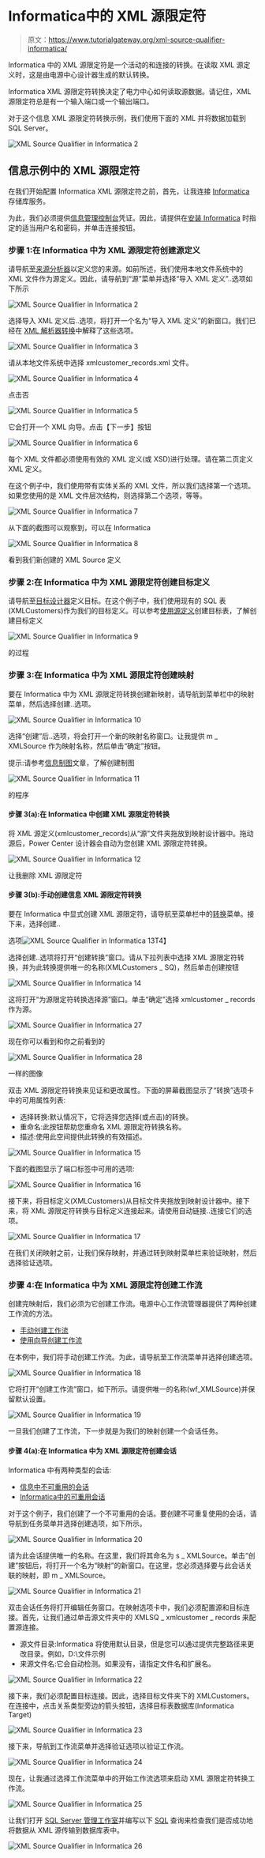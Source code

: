 # Informatica中的 XML 源限定符

> 原文：<https://www.tutorialgateway.org/xml-source-qualifier-informatica/>

Informatica 中的 XML 源限定符是一个活动的和连接的转换。在读取 XML 源定义时，这是由电源中心设计器生成的默认转换。

Informatica XML 源限定符转换决定了电力中心如何读取源数据。请记住，XML 源限定符总是有一个输入端口或一个输出端口。

对于这个信息 XML 源限定符转换示例，我们使用下面的 XML 并将数据加载到 SQL Server。

![XML Source Qualifier in Informatica 2](img/a39166f025ce8e5d87a2d2145846c0d8.png)

## 信息示例中的 XML 源限定符

在我们开始配置 Informatica XML 源限定符之前，首先，让我连接 [Informatica](https://www.tutorialgateway.org/informatica/) 存储库服务。

为此，我们必须提供[信息管理控制台](https://www.tutorialgateway.org/informatica-admin-console/)凭证。因此，请提供在[安装 Informatica](https://www.tutorialgateway.org/how-to-install-informatica/) 时指定的适当用户名和密码，并单击连接按钮。

### 步骤 1:在 Informatica 中为 XML 源限定符创建源定义

请导航至[来源分析器](https://www.tutorialgateway.org/informatica-source-analyzer/)以定义您的来源。如前所述，我们使用本地文件系统中的 XML 文件作为源定义。因此，请导航到“源”菜单并选择“导入 XML 定义”..选项如下所示

![XML Source Qualifier in Informatica 2](img/a6506c048d96ecff1cfe66d219e8870b.png)

选择导入 XML 定义后..选项，将打开一个名为“导入 XML 定义”的新窗口。我们已经在 [XML 解析器转换](https://www.tutorialgateway.org/xml-parser-transformation-in-informatica/)中解释了这些选项。

![XML Source Qualifier in Informatica 3](img/6ccebc72097519ef371b3362239ce5a4.png)

请从本地文件系统中选择 xmlcustomer_records.xml 文件。

![XML Source Qualifier in Informatica 4](img/a1001a3c612f75588a8139c51946608e.png)

点击否

![XML Source Qualifier in Informatica 5](img/47e94b07c2b323c8f40f5cfa7467fea9.png)

它会打开一个 XML 向导。点击【下一步】按钮

![XML Source Qualifier in Informatica 6](img/e29c66618a38ad60a4a3cc3091c2415b.png)

每个 XML 文件都必须使用有效的 XML 定义(或 XSD)进行处理。请在第二页定义 XML 定义。

在这个例子中，我们使用带有实体关系的 XML 文件，所以我们选择第一个选项。如果您使用的是 XML 文件层次结构，则选择第二个选项，等等。

![XML Source Qualifier in Informatica 7](img/098a3160ff5c5acae2475be24b18806e.png)

从下面的截图可以观察到，可以在 Informatica

![XML Source Qualifier in Informatica 8](img/19a0d3b3918bab3a71b427c6a5c46e69.png)

看到我们新创建的 XML Source 定义

### 步骤 2:在 Informatica 中为 XML 源限定符创建目标定义

请导航至[目标设计器](https://www.tutorialgateway.org/target-designer-in-informatica/)定义目标。在这个例子中，我们使用现有的 SQL 表(XMLCustomers)作为我们的目标定义。可以参考[使用源定义](https://www.tutorialgateway.org/create-informatica-target-table-using-source-definition/)创建目标表，了解创建目标定义

![XML Source Qualifier in Informatica 9](img/33f3407844739be1dab023bd583ab6c8.png)

的过程

### 步骤 3:在 Informatica 中为 XML 源限定符创建映射

要在 Informatica 中为 XML 源限定符转换创建新映射，请导航到菜单栏中的映射菜单，然后选择创建..选项。

![XML Source Qualifier in Informatica 10](img/29cb9463c76e810c6754c9e68924ba2f.png)

选择“创建”后..选项，将会打开一个新的映射名称窗口。让我提供 m _ XMLSource 作为映射名称，然后单击“确定”按钮。

提示:请参考[信息制图](https://www.tutorialgateway.org/informatica-mapping/)文章，了解创建制图

![XML Source Qualifier in Informatica 11](img/903a6fdadfdc2ae537a8bbb7a7fe62c1.png)

的程序

#### 步骤 3(a):在 Informatica 中创建 XML 源限定符转换

将 XML 源定义(xmlcustomer_records)从“源”文件夹拖放到映射设计器中。拖动源后，Power Center 设计器会自动为您创建 XML 源限定符转换。

![XML Source Qualifier in Informatica 12](img/2c373ea62b1f32ddc8a0acfdfb123a66.png)

让我删除 XML 源限定符

#### 步骤 3(b):手动创建信息 XML 源限定符转换

要在 Informatica 中显式创建 XML 源限定符，请导航至菜单栏中的[转换](https://www.tutorialgateway.org/informatica-transformations/)菜单。接下来，选择创建..

选项![XML Source Qualifier in Informatica 13](img/d4db0710765acafd1139cf816cbb03d5.png)T4】

选择创建..选项将打开“创建转换”窗口。请从下拉列表中选择 XML 源限定符转换，并为此转换提供唯一的名称(XMLCustomers _ SQ)，然后单击创建按钮

![XML Source Qualifier in Informatica 14](img/f070c34d866732ad4dc905f4baa549c3.png)

这将打开“为源限定符转换选择源”窗口。单击“确定”选择 xmlcustomer _ records 作为源。

![XML Source Qualifier in Informatica 27](img/1f4bf8b80b866e4f6ae1ef1c6aed2405.png)

现在你可以看到和你之前看到的

![XML Source Qualifier in Informatica 28](img/0e0739f68418775b21e6869c5f2cc67d.png)

一样的图像

双击 XML 源限定符转换来见证和更改属性。下面的屏幕截图显示了“转换”选项卡中的可用属性列表:

*   选择转换:默认情况下，它将选择您选择(或点击)的转换。
*   重命名:此按钮帮助您重命名 XML 源限定符转换名称。
*   描述:使用此空间提供此转换的有效描述。

![XML Source Qualifier in Informatica 15](img/a7c26a2c618ec3957268afcf5f6aec75.png)

下面的截图显示了端口标签中可用的选项:

![XML Source Qualifier in Informatica 16](img/bfba939632a40fb54ffeb2b5b188010a.png)

接下来，将目标定义(XMLCustomers)从目标文件夹拖放到映射设计器中。接下来，将 XML 源限定符转换与目标定义连接起来。请使用自动链接..连接它们的选项。

![XML Source Qualifier in Informatica 17](img/e43fa928ee6cc5b7ffbf593a3c4f9049.png)

在我们关闭映射之前，让我们保存映射，并通过转到映射菜单栏来验证映射，然后选择验证选项。

### 步骤 4:在 Informatica 中为 XML 源限定符创建工作流

创建完映射后，我们必须为它创建工作流。电源中心工作流管理器提供了两种创建工作流的方法。

*   [手动创建工作流](https://www.tutorialgateway.org/informatica-workflow/)
*   [使用向导创建工作流](https://www.tutorialgateway.org/informatica-workflow-using-wizard/)

在本例中，我们将手动创建工作流。为此，请导航至工作流菜单并选择创建选项。

![XML Source Qualifier in Informatica 18](img/1c5ca2ef86be3bbe4cbee37f71ddc6cf.png)

它将打开“创建工作流”窗口，如下所示。请提供唯一的名称(wf_XMLSource)并保留默认设置。

![XML Source Qualifier in Informatica 19](img/cca9e76faef686b6aa9632556542e0bb.png)

一旦我们创建了工作流，下一步就是为我们的映射创建一个会话任务。

#### 步骤 4(a):在 Informatica 中为 XML 源限定符创建会话

Informatica 中有两种类型的会话:

*   [信息中不可重用的会话](https://www.tutorialgateway.org/session-in-informatica/)
*   [Informatica中的可重用会话](https://www.tutorialgateway.org/reusable-session-in-informatica/)

对于这个例子，我们创建了一个不可重用的会话。要创建不可重复使用的会话，请导航到任务菜单并选择创建选项，如下所示。

![XML Source Qualifier in Informatica 20](img/f2c0af994ce0ac45cb2951b4f1bcf216.png)

请为此会话提供唯一的名称。在这里，我们将其命名为 s _ XMLSource。单击“创建”按钮后，将打开一个名为“映射”的新窗口。在这里，您必须选择要与此会话关联的映射，即 m _ XMLSource。

![XML Source Qualifier in Informatica 21](img/704e456d049e150838db35887561c083.png)

双击会话任务将打开编辑任务窗口。在映射选项卡中，我们必须配置源和目标连接。首先，让我们通过单击源文件夹中的 XMLSQ _ xmlcustomer _ records 来配置源连接。

*   源文件目录:Informatica 将使用默认目录，但是您可以通过提供完整路径来更改目录。例如，D:\文件示例
*   来源文件名:它会自动检测。如果没有，请指定文件名和扩展名。

![XML Source Qualifier in Informatica 22](img/278b57d485bba1a0587bf3495b7cc876.png)

接下来，我们必须配置目标连接。因此，选择目标文件夹下的 XMLCustomers。在连接中，点击关系类型旁边的箭头按钮，选择目标表数据库(Informatica Target)

![XML Source Qualifier in Informatica 23](img/bd47e520d2e0c331932969a01ee8de76.png)

接下来，导航到工作流菜单并选择验证选项以验证工作流。

![XML Source Qualifier in Informatica 24](img/0bf3b0706cef2ec05e992ae8bb614af9.png)

现在，让我通过选择工作流菜单中的开始工作流选项来启动 XML 源限定符转换工作流。

![XML Source Qualifier in Informatica 25](img/914299ee6db305872cc04dd1c76dab51.png)

让我们打开 [SQL Server 管理工作室](https://www.tutorialgateway.org/sql-server-management-studio/)并编写以下 [SQL](https://www.tutorialgateway.org/sql/) 查询来检查我们是否成功地将数据从 XML 源传输到数据库表中。

![XML Source Qualifier in Informatica 26](img/37fb95e9797360ea444c799871467e1c.png)